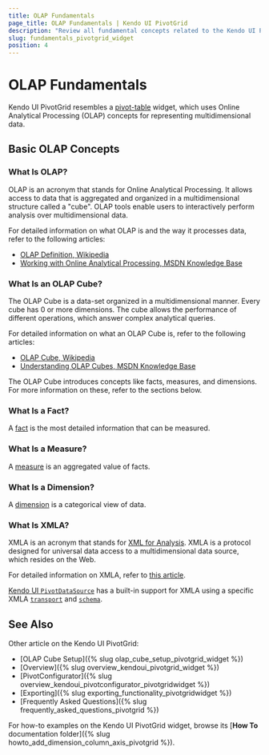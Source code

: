 ```yaml
---
title: OLAP Fundamentals
page_title: OLAP Fundamentals | Kendo UI PivotGrid
description: "Review all fundamental concepts related to the Kendo UI PivotGrid widget."
slug: fundamentals_pivotgrid_widget
position: 4
---
```


# OLAP Fundamentals

Kendo UI PivotGrid resembles a [pivot-table](http://en.wikipedia.org/wiki/Pivot_table) widget, which uses Online Analytical Processing (OLAP) concepts for representing multidimensional data.

## Basic OLAP Concepts

### What Is OLAP?

OLAP is an acronym that stands for Online Analytical Processing. It allows access to data that is aggregated and organized in a multidimensional structure called a "cube". OLAP tools enable users to interactively perform analysis over multidimensional data.

For detailed information on what OLAP is and the way it processes data, refer to the following articles:

* [OLAP Definition, Wikipedia](http://en.wikipedia.org/wiki/Online_analytical_processing)
* [Working with Online Analytical Processing, MSDN Knowledge Base](http://msdn.microsoft.com/en-US/library/ms175367(v=SQL.90).aspx)

### What Is an OLAP Cube?

The OLAP Cube is a data-set organized in a multidimensional manner. Every cube has 0 or more dimensions. The cube allows the performance of different operations, which answer complex analytical queries.

For detailed information on what an OLAP Cube is, refer to the following articles:

* [OLAP Cube, Wikipedia](http://en.wikipedia.org/wiki/OLAP_cube)
* [Understanding OLAP Cubes, MSDN Knowledge Base](http://msdn.microsoft.com/en-us/library/aa140038%28v=office.10%29.aspx#odc_da_whatrcubes_topic2)

The OLAP Cube introduces concepts like facts, measures, and dimensions. For more information on these, refer to the sections below.

### What Is a Fact?

A [fact](http://social.technet.microsoft.com/wiki/contents/articles/1236.fact-olap.aspx) is the most detailed information that can be measured.

### What Is a Measure?

A [measure](http://social.technet.microsoft.com/wiki/contents/articles/1235.measure-group.aspx) is an aggregated value of facts.

### What Is a Dimension?

A [dimension](http://social.technet.microsoft.com/wiki/contents/articles/1192.dimension.aspx) is a categorical view of data.

### What Is XMLA?

XMLA is an acronym that stands for [XML for Analysis](http://en.wikipedia.org/wiki/XML_for_Analysis). XMLA is a protocol designed for universal data access to a multidimensional data source, which resides on the Web.

For detailed information on XMLA, refer to [this article](http://technet.microsoft.com/en-us/library/ms187178(v=sql.90).aspx).

[Kendo UI `PivotDataSource`](/api/framework/pivotdatasource) has a built-in support for XMLA using a specific XMLA [`transport`](/api/framework/pivotdatasource#configuration-transport) and [`schema`](/api/framework/pivotdatasource#configuration-schema).

## See Also

Other article on the Kendo UI PivotGrid:

* [OLAP Cube Setup]({% slug olap_cube_setup_pivotgrid_widget %})
* [Overview]({% slug overview_kendoui_pivotgrid_widget %})
* [PivotConfigurator]({% slug overview_kendoui_pivotconfigurator_pivotgridwidget %})
* [Exporting]({% slug exporting_functionality_pivotgridwidget %})
* [Frequently Asked Questions]({% slug frequently_asked_questions_pivotgrid %})

For how-to examples on the Kendo UI PivotGrid widget, browse its [**How To** documentation folder]({% slug howto_add_dimension_column_axis_pivotgrid %}).
